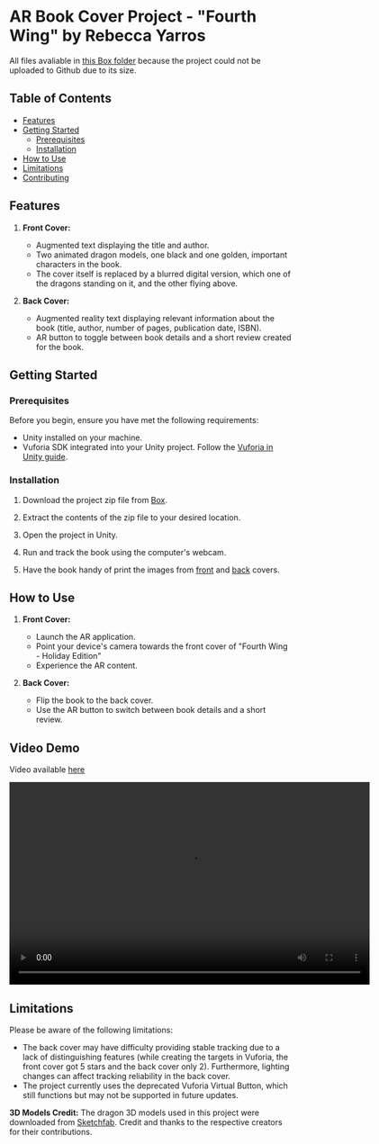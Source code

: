 # AR Book Cover Project - "Fourth Wing" by Rebecca Yarros

All files avaliable in [this Box folder](https://vanderbilt.box.com/s/539mvsi04w69feg0qbur6off1p880i9o) because the project could not be uploaded to Github due to its size.

## Table of Contents
- [Features](#features)
- [Getting Started](#getting-started)
  - [Prerequisites](#prerequisites)
  - [Installation](#installation)
- [How to Use](#how-to-use)
- [Limitations](#limitations)
- [Contributing](#contributing)

## Features

1. **Front Cover:**
   - Augmented text displaying the title and author.
   - Two animated dragon models, one black and one golden, important characters in the book.
   - The cover itself is replaced by a blurred digital version, which one of the dragons standing on it, and the other flying above.

3. **Back Cover:**
   - Augmented reality text displaying relevant information about the book (title, author, number of pages, publication date, ISBN).
   - AR button to toggle between book details and a short review created for the book.

## Getting Started

### Prerequisites

Before you begin, ensure you have met the following requirements:

- Unity installed on your machine.
- Vuforia SDK integrated into your Unity project. Follow the [Vuforia in Unity guide](https://library.vuforia.com/articles/Training/getting-started-with-vuforia-in-unity.html).

### Installation

1. Download the project zip file from [Box](https://vanderbilt.box.com/s/8k8h8ju21l10acdnmsakofkjxzvktvkm).

2. Extract the contents of the zip file to your desired location.

3. Open the project in Unity.

4. Run and track the book using the computer's webcam.

5. Have the book handy of print the images from [front](https://vanderbilt.box.com/s/ez0elkownwpo5i19px4h7hiqy2lbo1fs) and [back](https://vanderbilt.box.com/s/drga1hcngojxw2igio3n1vmz49y5y6d7) covers.

## How to Use

1. **Front Cover:**
   - Launch the AR application.
   - Point your device's camera towards the front cover of "Fourth Wing - Holiday Edition"
   - Experience the AR content.

2. **Back Cover:**
   - Flip the book to the back cover.
   - Use the AR button to switch between book details and a short review.
  
## Video Demo

Video available [here](https://vanderbilt.box.com/s/xnl7oxyhtha1d968bnnzfb6liwm1nkso)

<video width="640" height="360" controls>
  <source src="https://vanderbilt.box.com/s/xnl7oxyhtha1d968bnnzfb6liwm1nkso" type="video/mp4">
  Your browser does not support the video tag.
</video>

## Limitations

Please be aware of the following limitations:

- The back cover may have difficulty providing stable tracking due to a lack of distinguishing features (while creating the targets in Vuforia, the front cover got 5 stars and the back cover only 2). Furthermore, lighting changes can affect tracking reliability in the back cover.
- The project currently uses the deprecated Vuforia Virtual Button, which still functions but may not be supported in future updates.


**3D Models Credit:**
The dragon 3D models used in this project were downloaded from [Sketchfab](https://sketchfab.com/). Credit and thanks to the respective creators for their contributions.

